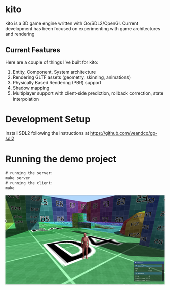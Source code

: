 # kito
kito is a 3D game engine written with Go/SDL2/OpenGl. Current development has been focused on experimenting with game architectures and rendering

## Current Features
Here are a couple of things I've built for kito:
1. Entity, Component, System architecture
1. Rendering GLTF assets (geometry, skinning, animations)
1. Physically Based Rendering (PBR) support
1. Shadow mapping
1. Multiplayer support with client-side prediction, rollback correction, state interpolation

# Development Setup

Install SDL2 following the instructions at https://github.com/veandco/go-sdl2

# Running the demo project 
```
# running the server:
make server
# running the client:
make
```

![Test Image](readme_ss.png)
